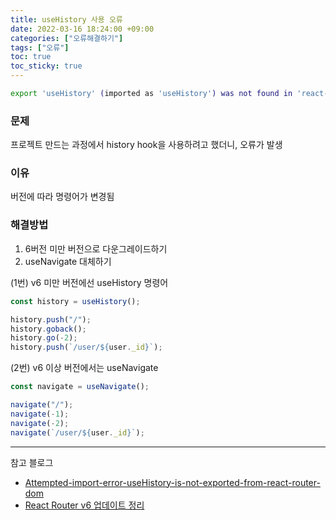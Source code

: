 ```yaml
---
title: useHistory 사용 오류
date: 2022-03-16 18:24:00 +09:00
categories: ["오류해결하기"]
tags: ["오류"]
toc: true
toc_sticky: true
---
```


```bash
export 'useHistory' (imported as 'useHistory') was not found in 'react-router-dom'
```

### 문제

프로젝트 만드는 과정에서 history hook을 사용하려고 했더니, 오류가 발생

### 이유

버전에 따라 명령어가 변경됨

### 해결방법

1. 6버전 미만 버전으로 다운그레이드하기
2. useNavigate 대체하기

(1번) v6 미만 버전에선 useHistory 명령어

```js
const history = useHistory();

history.push("/");
history.goback();
history.go(-2);
history.push(`/user/${user._id}`);
```

(2번) v6 이상 버전에서는 useNavigate

```js
const navigate = useNavigate();

navigate("/");
navigate(-1);
navigate(-2);
navigate(`/user/${user._id}`);
```

---

참고 블로그

- [Attempted-import-error-useHistory-is-not-exported-from-react-router-dom](https://velog.io/@gaheekim610/Attempted-import-error-useHistory-is-not-exported-from-react-router-dom)
- [React Router v6 업데이트 정리](https://velog.io/@ksmfou98/React-Router-v6-%EC%97%85%EB%8D%B0%EC%9D%B4%ED%8A%B8-%EC%A0%95%EB%A6%AC)
